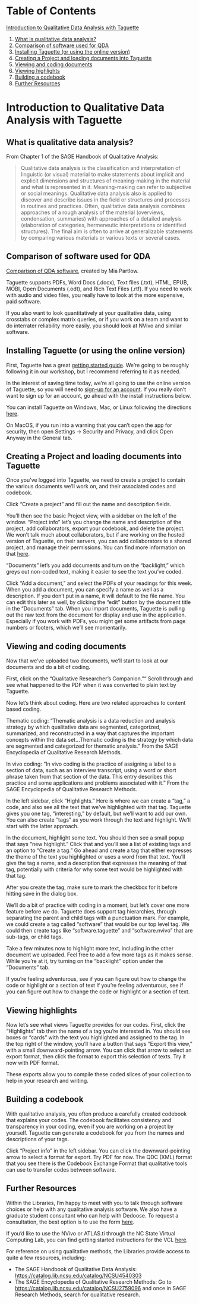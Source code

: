 
# Table of Contents

[Introduction to Qualitative Data Analysis with Taguette](#org8b277f5)
1.  [What is qualitative data analysis?](#orgb3e69ea)
2.  [Comparison of software used for QDA](#orga7a3ae5)
3.  [Installing Taguette (or using the online version)](#org362dc1f)
4.  [Creating a Project and loading documents into Taguette](#org1fb5927)
5.  [Viewing and coding documents](#org899c63f)
6.  [Viewing highlights](#org5407e80)
7.  [Building a codebook](#orgdad3806)
8.  [Further Resources](#org9ce5141)



<a id="org8b277f5"></a>

# Introduction to Qualitative Data Analysis with Taguette


<a id="orgb3e69ea"></a>

## What is qualitative data analysis?

From Chapter 1 of the SAGE Handbook of Qualitative Analysis:

> Qualitative data analysis is the classification and interpretation of linguistic (or visual) material to make statements about implicit and explicit dimensions and structures of meaning-making in the material and what is represented in it. Meaning-making can refer to subjective or social meanings. Qualitative data analysis also is applied to discover and describe issues in the field or structures and processes in routines and practices. Often, qualitative data analysis combines approaches of a rough analysis of the material (overviews, condensation, summaries) with approaches of a detailed analysis (elaboration of categories, hermeneutic interpretations or identified structures). The final aim is often to arrive at generalizable statements by comparing various materials or various texts or several cases.


<a id="orga7a3ae5"></a>

## Comparison of software used for QDA

[Comparison of QDA software](https://drive.google.com/file/d/1ueapi3Rb88T8-kpU4nE8IYQd-NA1HNFl/view?usp=sharing), created by Mia Partlow.

Taguette supports PDFs, Word Docs (.docx), Text files (.txt), HTML, EPUB, MOBI, Open Documents (.odt), and Rich Text Files (.rtf). If you need to work with audio and video files, you really have to look at the more expensive, paid software.

If you also want to look quantitatively at your qualitative data, using crosstabs or complex matrix queries, or if you work on a team and want to do interrater reliability more easily, you should look at NVivo and similar software.


<a id="org362dc1f"></a>

## Installing Taguette (or using the online version)

First, Taguette has a great [getting started guide](https://www.taguette.org/getting-started.html). We&rsquo;re going to be roughly following it in our workshop, but I recommend referring to it as needed.

In the interest of saving time today, we&rsquo;re all going to use the online version of Taguette, so you will need to [sign-up for an account](https://app.taguette.org/). If you really don&rsquo;t want to sign up for an account, go ahead with the install instructions below.

You can install Taguette on Windows, Mac, or Linux following the directions [here](https://www.taguette.org/install.html).

On MacOS, if you run into a warning that you can&rsquo;t open the app for security, then open Settings -> Security and Privacy, and click Open Anyway in the General tab.


<a id="org1fb5927"></a>

## Creating a Project and loading documents into Taguette

Once you&rsquo;ve logged into Taguette, we need to create a project to contain the various documents we&rsquo;ll work on, and their associated codes and codebook.

Click &ldquo;Create a project&rdquo; and fill out the name and description fields.

You&rsquo;ll then see the basic Project view, with a sidebar on the left of the window. &ldquo;Project info&rdquo; let&rsquo;s you change the name and description of the project, add collaborators, export your codebook, and delete the project. We won&rsquo;t talk much about collaborators, but if are working on the hosted version of Taguette, on their servers, you can add collaborators to a shared project, and manage their permissions. You can find more information on that [here](https://www.taguette.org/getting-started.html#collabs).

&ldquo;Documents&rdquo; let&rsquo;s you add documents and turn on the &ldquo;backlight,&rdquo; which greys out non-coded text, making it easier to see the text you&rsquo;ve coded.

Click &ldquo;Add a document,&rdquo; and select the PDFs of your readings for this week. When you add a document, you can specify a name as well as a description. If you don&rsquo;t put in a name, it will default to the file name. You can edit this later as well, by clicking the &ldquo;edit&rdquo; button by the document title in the &ldquo;Documents&rdquo; tab. When you import documents, Taguette is pulling out the raw text from the document for display and use in the application. Especially if you work with PDFs, you might get some artifacts from page numbers or footers, which we&rsquo;ll see momentarily.


<a id="org899c63f"></a>

## Viewing and coding documents

Now that we&rsquo;ve uploaded two documents, we&rsquo;ll start to look at our documents and do a bit of coding.

First, click on the &ldquo;Qualitative Researcher&rsquo;s Companion.&rdquo;&ldquo; Scroll through and see what happened to the PDF when it was converted to plain text by Taguette.

Now let&rsquo;s think about coding. Here are two related approaches to content based coding.

Thematic coding: &ldquo;Thematic analysis is a data reduction and analysis strategy by which qualitative data are segmented, categorized, summarized, and reconstructed in a way that captures the important concepts within the data set&#x2026;Thematic coding is the strategy by which data are segmented and categorized for thematic analysis.&rdquo; From the SAGE Encyclopedia of Qualitative Research Methods.

In vivo coding: &ldquo;In vivo coding is the practice of assigning a label to a section of data, such as an interview transcript, using a word or short phrase taken from that section of the data. This entry describes this practice and some applications and problems associated with it.&rdquo; From the SAGE Encyclopedia of Qualitative Research Methods.

In the left sidebar, click &ldquo;Highlights.&rdquo; Here is where we can create a &ldquo;tag,&rdquo; a code, and also see all the text that we&rsquo;ve highlighted with that tag. Taguette gives you one tag, &ldquo;interesting,&rdquo; by default, but we&rsquo;ll want to add our own. You can also create &ldquo;tags&rdquo; as you work through the text and highlight. We&rsquo;ll start with the latter approach.

In the document, highlight some text. You should then see a small popup that says &ldquo;new highlight.&rdquo; Click that and you&rsquo;ll see a list of existing tags and an option to &ldquo;Create a tag.&rdquo; Go ahead and create a tag that either expresses the theme of the text you highlighted or uses a word from that text. You&rsquo;ll give the tag a name, and a description that expresses the meaning of that tag, potentially with criteria for why some text would be highlighted with that tag.

After you create the tag, make sure to mark the checkbox for it before hitting save in the dialog box.

We&rsquo;ll do a bit of practice with coding in a moment, but let&rsquo;s cover one more feature before we do. Taguette does support tag hierarchies, through separating the parent and child tags with a punctuation mark. For example, we could create a tag called &ldquo;software&rdquo; that would be our top level tag. We could then create tags like &ldquo;software.taguette&rdquo; and &ldquo;software.nvivo&rdquo; that are sub-tags, or child tags.

Take a few minutes now to highlight more text, including in the other document we uploaded. Feel free to add a few more tags as it makes sense. While you&rsquo;re at it, try turning on the &ldquo;backlight&rdquo; option under the &ldquo;Documents&rdquo; tab.

If you&rsquo;re feeling adventurous, see if you can figure out how to change the code or highlight or a section of text If you&rsquo;re feeling adventurous, see if you can figure out how to change the code or highlight or a section of text.


<a id="org5407e80"></a>

## Viewing highlights

Now let&rsquo;s see what views Taguette provides for our codes. First, click the &ldquo;Highlights&rdquo; tab then the name of a tag you&rsquo;re interested in. You should see boxes or &ldquo;cards&rdquo; with the text you highlighted and assigned to the tag. In the top right of the window, you&rsquo;ll have a button that says &ldquo;Export this view,&rdquo; with a small downward-pointing arrow. You can click that arrow to select an export format, then click the format to export this selection of texts. Try it now with PDF format.

These exports allow you to compile these coded slices of your collection to help in your research and writing.


<a id="orgdad3806"></a>

## Building a codebook

With qualitative analysis, you often produce a carefully created codebook that explains your codes. The codebook facilitates consistency and transparency in your coding, even if you are working on a project by yourself. Taguette can generate a codebook for you from the names and descriptions of your tags.

Click &ldquo;Project info&rdquo; in the left sidebar. You can click the downward-pointing arrow to select a format for export. Try PDF for now. The QDC (XML) format that you see there is the Codebook Exchange Format that qualitative tools can use to transfer codes between software.


<a id="org9ce5141"></a>

## Further Resources

Within the Libraries, I&rsquo;m happy to meet with you to talk through software choices or help with any qualitative analysis software. We also have a graduate student consultant who can help with Dedoose. To request a consultation, the best option is to use the form [here](https://go.ncsu.edu/dvs-request).

If you&rsquo;d like to use the NVivo or ATLAS.ti through the NC State Virtual Computing Lab, you can find getting started instructions for the VCL [here](https://vcl.ncsu.edu/get-help/documentation/how-do-i-get-started/).

For reference on using qualitative methods, the Libraries provide access to quite a few resources, including:

-   The SAGE Handbook of Qualitative Data Analysis: <https://catalog.lib.ncsu.edu/catalog/NCSU4540303>
-   The SAGE Encyclopedia of Qualitative Research Methods:
    Go to <https://catalog.lib.ncsu.edu/catalog/NCSU2759096> and once in SAGE Research Methods, search for qualitative research.

